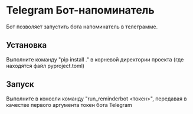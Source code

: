 # Telegram Бот-напоминатель
Бот позволяет запустить бота напоминатель в телеграмме.
## Установка
Выполните команду "pip install ." в корневой директории проекта (где находятся файл pyproject.toml)
## Запуск
Выполните в консоли команду "run_reminderbot <токен>", передавая в качестве первого аргумента токен бота Telegram
